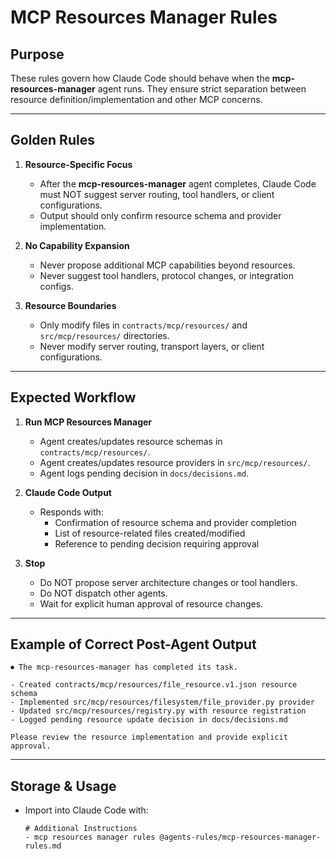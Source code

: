 # MCP Resources Manager Rules

## Purpose
These rules govern how Claude Code should behave when the **mcp-resources-manager** agent runs. They ensure strict separation between resource definition/implementation and other MCP concerns.

---

## Golden Rules

1. **Resource-Specific Focus**
   - After the **mcp-resources-manager** agent completes, Claude Code must NOT suggest server routing, tool handlers, or client configurations.
   - Output should only confirm resource schema and provider implementation.

2. **No Capability Expansion**
   - Never propose additional MCP capabilities beyond resources.
   - Never suggest tool handlers, protocol changes, or integration configs.

3. **Resource Boundaries**
   - Only modify files in `contracts/mcp/resources/` and `src/mcp/resources/` directories.
   - Never modify server routing, transport layers, or client configurations.

---

## Expected Workflow

1. **Run MCP Resources Manager**
   - Agent creates/updates resource schemas in `contracts/mcp/resources/`.
   - Agent creates/updates resource providers in `src/mcp/resources/`.
   - Agent logs pending decision in `docs/decisions.md`.

2. **Claude Code Output**
   - Responds with:
     - Confirmation of resource schema and provider completion
     - List of resource-related files created/modified
     - Reference to pending decision requiring approval

3. **Stop**
   - Do NOT propose server architecture changes or tool handlers.
   - Do NOT dispatch other agents.
   - Wait for explicit human approval of resource changes.

---

## Example of Correct Post-Agent Output
```
⏺ The mcp-resources-manager has completed its task.

- Created contracts/mcp/resources/file_resource.v1.json resource schema
- Implemented src/mcp/resources/filesystem/file_provider.py provider
- Updated src/mcp/resources/registry.py with resource registration
- Logged pending resource update decision in docs/decisions.md

Please review the resource implementation and provide explicit approval.
```

---

## Storage & Usage
- Import into Claude Code with:
  ```
  # Additional Instructions
  - mcp resources manager rules @agents-rules/mcp-resources-manager-rules.md
  ```